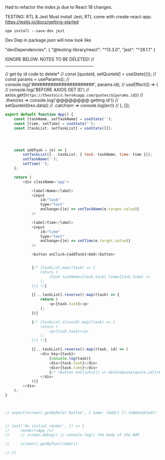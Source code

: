 Had to refactor the index.js due to React 18 changes.

TESTING: RTL & Jest
Must install Jest, RTL come with create-react-app. 
https://jestjs.io/docs/getting-started


`npm install --save-dev jest`

Dev Dep in package.json will now look like

  "devDependencies": {
    "@testing-library/react": "^13.3.0",
    "jest": "^28.1.1"
  }










IGNORE BELOW. NOTES TO BE DELETED!
// _____________________________________________


// get by id code to delete*
// const [quoteId, setQuoteId] = useState({});
// const params = useParams();
// console.log('#######################', params.id);
// useEffect(() => {
//     console.log('BEFORE AXIOS GET ID')
//     axios.get(`https://thestoics.herokuapp.com/quotes/${params.id}`)
//         .then(res => console.log('@@@@@@@@ getting id')) //  setQuoteId(res.data))
//         .catch(err => console.log(err))
// }, []);



```js
export default function App() {
    const [taskName, setTaskName] = useState('');
    const [time, setTime] = useState('');
    const [taskList, setTaskList] = useState([]);




    const addTask = (e) => {
        setTaskList([...taskList, { task: taskName, time: time }]);
        setTaskName('');
        setTime('');
    };

    return (
        <div className='app'>

            <label>Name</label>
            <input
                id="task"
                type="text"
                onChange={(e) => setTaskName(e.target.value)}
            />

            <label>Time</label>
            <input
                id="time"
                type="text"
                onChange={(e) => setTime(e.target.value)}
            />

            <button onClick={addTask}>Add</button>


            {/* {taskList.map((task) => {
                return (
                    <Task taskName={task.task} time={task.time} />
                );
            })} */}

            {[...taskList].reverse().map((task) => {
                return (
                    <p>{task.task}</p>
                );
            })}

            {/* {taskList.slice(0).map((task) => {
                return (
                    <p>{task.task}</p>
                );
            })} */}

            {[...taskList].reverse().map((task, id) => (
                <div key={task}>
                    {console.log(task)}
                    <div>{task.task}</div>
                    <div>{task.time}</div>
                    {/* <button onClick={() => deleteQuote(quote.id)}>Delete</button> */}
                </div>
            ))}
        </div>
    );
}



// expect(screen).getByRole('button', { name: /Add/i }).toBeEnabled()


// test('On initial render', () => {
//     render(<App />)
//     // screen.debug() // console.log() the body of the DOM

//     screen().getByText(/Add/i)

// })